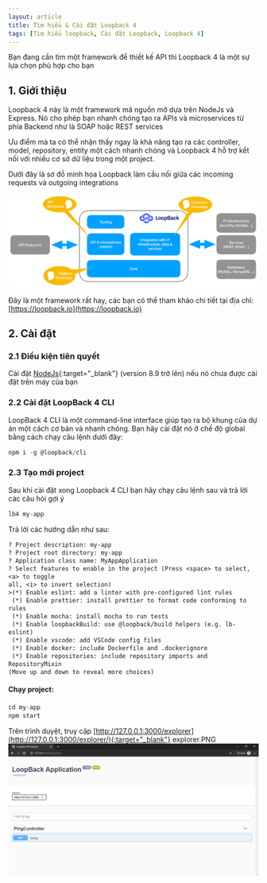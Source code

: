 ```yaml
---
layout: article
title: Tìm hiểu & Cài đặt Loopback 4
tags: [Tìm hiểu loopback, Cài đặt Loopback, Loopback 4]
---
```

Bạn đang cần tìm một framework để thiết kế API thì Loopback 4 là một sự lựa chọn phù hợp cho bạn
## 1. Giới thiệu
Loopback 4 này là một framework mã nguồn mở dựa trên NodeJs và Express. Nó cho phép bạn nhanh chóng tạo ra APIs và microservices từ phía Backend như là SOAP hoặc REST services

Ưu điểm mà ta có thể nhận thấy ngay là khả năng tạo ra các controller, model, repository, entity một cách nhanh chóng và Loopback 4 hỗ trợ kết nối với nhiều cơ sở dữ liệu trong một project.

Dưới đây là sơ đồ minh họa Loopback làm cầu nối giữa các incoming requests và outgoing integrations

![ảnh minh họa incoming requests và outgoing integrations](/assets/images/lb4-high-level.png "Logo Title Text 1")

Đây là một framework rất hay, các bạn có thể tham khảo chi tiết tại địa chỉ: [https://loopback.io](https://loopback.io)

## 2. Cài đặt
### 2.1 Điều kiện tiên quyết
Cài đặt [NodeJs](https://nodejs.org/en/download/){:target="_blank"} (version 8.9 trở lên) nếu nó chưa được cài đặt trên máy của bạn

### 2.2 Cài đặt LoopBack 4 CLI
LoopBack 4 CLI là một command-line interface giúp tạo ra bộ khung của dự án một cách cơ bản và nhanh chóng.
Bạn hãy cài đặt nó ở chế độ global bằng cách chạy câu lệnh dưới đây:
```javascript
npm i -g @loopback/cli
```
### 2.3 Tạo mới project
Sau khi cài đặt xong Loopback 4 CLI bạn hãy chạy câu lệnh sau và trả lời các câu hỏi gợi ý
```javascript
lb4 my-app
```
Trả lời các hướng dẫn như sau:
```
? Project description: my-app
? Project root directory: my-app
? Application class name: MyAppApplication
? Select features to enable in the project (Press <space> to select, <a> to toggle
all, <i> to invert selection)
>(*) Enable eslint: add a linter with pre-configured lint rules
 (*) Enable prettier: install prettier to format code conforming to rules
 (*) Enable mocha: install mocha to run tests
 (*) Enable loopbackBuild: use @loopback/build helpers (e.g. lb-eslint)
 (*) Enable vscode: add VSCode config files
 (*) Enable docker: include Dockerfile and .dockerignore
 (*) Enable repositories: include repository imports and RepositoryMixin
(Move up and down to reveal more choices)
```
#### Chạy project:
```javascript
cd my-app
npm start
```
Trên trình duyệt, truy cập [http://127.0.0.1:3000/explorer](http://127.0.0.1:3000/explorer/){:target="_blank"}
explorer.PNG
![explorer.PNG](/assets/images/explorer.PNG "loopback explorer")